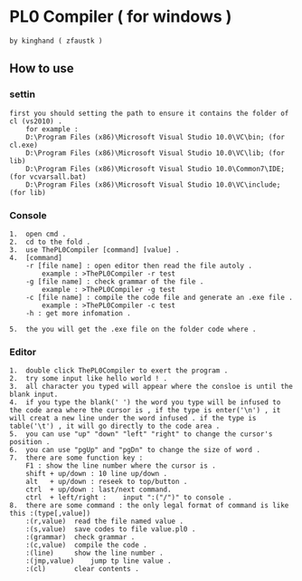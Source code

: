 PL0 Compiler ( for windows )
===================================    
 
	by kinghand ( zfaustk )

How to use  
-----------------------------------  
### settin
	first you should setting the path to ensure it contains the folder of cl (vs2010) .
		for example :
		D:\Program Files (x86)\Microsoft Visual Studio 10.0\VC\bin;	(for cl.exe)
		D:\Program Files (x86)\Microsoft Visual Studio 10.0\VC\lib;	(for lib)
		D:\Program Files (x86)\Microsoft Visual Studio 10.0\Common7\IDE;(for vcvarsall.bat)
		D:\Program Files (x86)\Microsoft Visual Studio 10.0\VC\include; (for lib)    

### Console
	1.	open cmd .
	2.	cd to the fold .
	3.	use ThePL0Compiler [command] [value] .
   	4.	[command]
		-r [file name] : open editor then read the file autoly .	
			example : >ThePL0Compiler -r test
		-g [file name] : check grammar of the file .
			example : >ThePL0Compiler -g test
		-c [file name] : compile the code file and generate an .exe file .
			example : >ThePL0Compiler -c test
		-h : get more infomation . 

	5.	the you will get the .exe file on the folder code where .
	
### Editor
	1.	double click ThePL0Compiler to exert the program .
	2.	try some input like hello world ! .
	3.	all character you typed will appear where the consloe is until the blank input.
	4.	if you type the blank(' ') the word you type will be infused to the code area where the cursor is , if the type is enter('\n') , it will creat a new line under the word infused . if the type is table('\t') , it will go directly to the code area . 
	5.	you can use "up" "down" "left" "right" to change the cursor's position .
	6.	you can use "pgUp" and "pgDn" to change the size of word .
	7.	there are some function key :
		F1 : show the line number where the cursor is .
		shift + up/down : 10 line up/down .
		alt   + up/down	: reseek to top/button .
		ctrl  + up/down	: last/next command.
		ctrl  + left/right :	input ":("/")" to console .
	8.	there are some command : the only legal format of command is like this :(type[,value])
		:(r,value)	read the file named value .
		:(s,value)	save codes to file value.pl0 .
		:(grammar)	check grammar .
		:(c,value)	compile the code .
		:(line)		show the line number .
		:(jmp,value)	jump tp line value .
		:(cl)		clear contents .

  